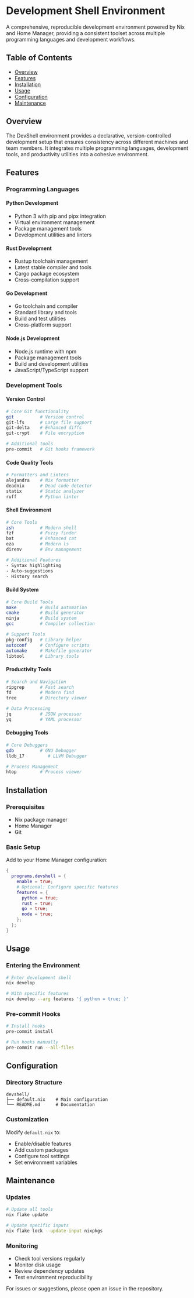 # Development Shell Environment

A comprehensive, reproducible development environment powered by Nix and Home Manager, providing a consistent toolset across multiple programming languages and development workflows.

## Table of Contents

- [Overview](#overview)
- [Features](#features)
- [Installation](#installation)
- [Usage](#usage)
- [Configuration](#configuration)
- [Maintenance](#maintenance)

## Overview

The DevShell environment provides a declarative, version-controlled development setup that ensures consistency across different machines and team members. It integrates multiple programming languages, development tools, and productivity utilities into a cohesive environment.

## Features

### Programming Languages

#### Python Development

- Python 3 with pip and pipx integration
- Virtual environment management
- Package management tools
- Development utilities and linters

#### Rust Development

- Rustup toolchain management
- Latest stable compiler and tools
- Cargo package ecosystem
- Cross-compilation support

#### Go Development

- Go toolchain and compiler
- Standard library and tools
- Build and test utilities
- Cross-platform support

#### Node.js Development

- Node.js runtime with npm
- Package management tools
- Build and development utilities
- JavaScript/TypeScript support

### Development Tools

#### Version Control

```bash
# Core Git functionality
git          # Version control
git-lfs      # Large file support
git-delta    # Enhanced diffs
git-crypt    # File encryption

# Additional tools
pre-commit   # Git hooks framework
```

#### Code Quality Tools

```bash
# Formatters and Linters
alejandra    # Nix formatter
deadnix      # Dead code detector
statix       # Static analyzer
ruff         # Python linter
```

#### Shell Environment

```bash
# Core Tools
zsh          # Modern shell
fzf          # Fuzzy finder
bat          # Enhanced cat
eza          # Modern ls
direnv       # Env management

# Additional Features
- Syntax highlighting
- Auto-suggestions
- History search
```

#### Build System

```bash
# Core Build Tools
make         # Build automation
cmake        # Build generator
ninja        # Build system
gcc          # Compiler collection

# Support Tools
pkg-config   # Library helper
autoconf     # Configure scripts
automake     # Makefile generator
libtool      # Library tools
```

#### Productivity Tools

```bash
# Search and Navigation
ripgrep      # Fast search
fd           # Modern find
tree         # Directory viewer

# Data Processing
jq           # JSON processor
yq           # YAML processor
```

#### Debugging Tools

```bash
# Core Debuggers
gdb          # GNU Debugger
lldb_17         # LLVM Debugger

# Process Management
htop         # Process viewer
```

## Installation

### Prerequisites

- Nix package manager
- Home Manager
- Git

### Basic Setup

Add to your Home Manager configuration:

```nix
{
  programs.devshell = {
    enable = true;
    # Optional: Configure specific features
    features = {
      python = true;
      rust = true;
      go = true;
      node = true;
    };
  };
}
```

## Usage

### Entering the Environment

```bash
# Enter development shell
nix develop

# With specific features
nix develop --arg features '{ python = true; }'
```

### Pre-commit Hooks

```bash
# Install hooks
pre-commit install

# Run hooks manually
pre-commit run --all-files
```

## Configuration

### Directory Structure

```
devshell/
├── default.nix    # Main configuration
└── README.md      # Documentation
```

### Customization

Modify `default.nix` to:

- Enable/disable features
- Add custom packages
- Configure tool settings
- Set environment variables

## Maintenance

### Updates

```bash
# Update all tools
nix flake update

# Update specific inputs
nix flake lock --update-input nixpkgs
```

### Monitoring

- Check tool versions regularly
- Monitor disk usage
- Review dependency updates
- Test environment reproducibility

For issues or suggestions, please open an issue in the repository.
